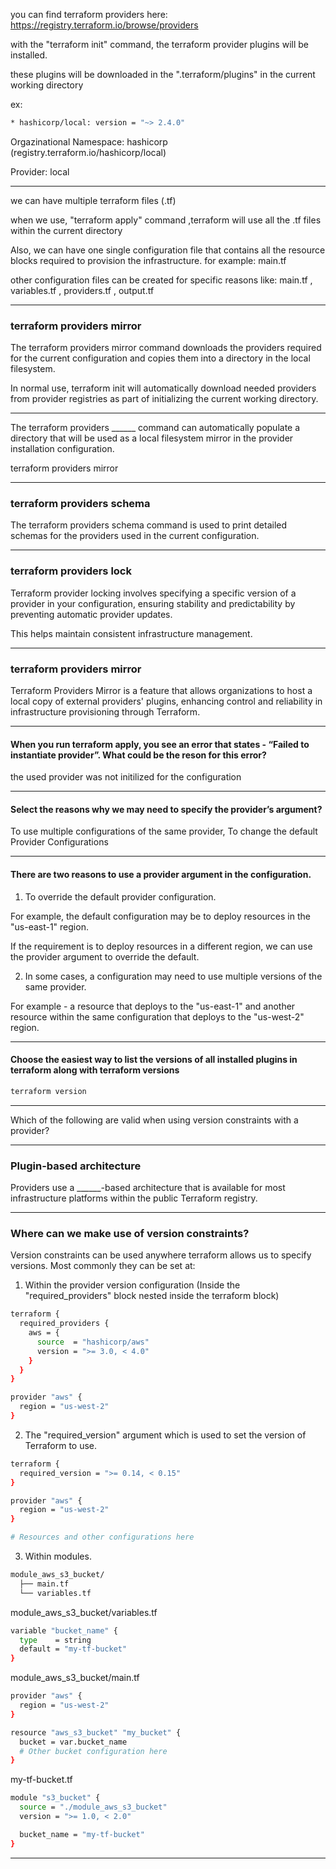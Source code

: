 



you can find terraform providers here:    https://registry.terraform.io/browse/providers


with the "terraform init" command, the terraform provider plugins will be installed.

these plugins will be downloaded in the ".terraform/plugins" in the current working directory



ex:

```bash
* hashicorp/local: version = "~> 2.4.0"
```

Orgazinational Namespace: hashicorp (registry.terraform.io/hashicorp/local)

Provider: local




__________________________________________________________________________________________

we can have multiple terraform files (.tf)

when we use, "terraform apply" command ,terraform will use all the .tf files within the current directory

Also, we can have one single configuration file that contains all the resource blocks required to provision the infrastructure. for example:  main.tf

other configuration files can be created for specific reasons like: main.tf , variables.tf , providers.tf , output.tf






__________________________________________________________________________________________



### terraform providers mirror


The terraform providers mirror command downloads the providers required for the current configuration and copies them into a directory in the local filesystem.

In normal use, terraform init will automatically download needed providers from provider registries as part of initializing the current working directory.




__________________________________________________________________________________________






The terraform providers ______ command can automatically populate a directory that will be used as a local filesystem mirror in the provider installation configuration.



terraform providers mirror


__________________________________________________________________________________________


### terraform providers schema

The terraform providers schema command is used to print detailed schemas for the providers used in the current configuration.




__________________________________________________________________________________________



### terraform providers lock

Terraform provider locking involves specifying a specific version of a provider in your configuration, ensuring stability and predictability by preventing automatic provider updates.

This helps maintain consistent infrastructure management.



__________________________________________________________________________________________





### terraform providers mirror


Terraform Providers Mirror is a feature that allows organizations to host a local copy of external providers' plugins, enhancing control and reliability in infrastructure provisioning through Terraform.


__________________________________________________________________________________________


#### When you run terraform apply, you see an error that states - “Failed to instantiate provider”. What could be the reson for this error?

the used provider was not initilized for the configuration

__________________________________________________________________________________________



#### Select the reasons why we may need to specify the provider’s argument?



To use multiple configurations of the same provider,  To change the default Provider Configurations


__________________________________________________________________________________________

#### There are two reasons to use a provider argument in the configuration.

1. To override the default provider configuration.

For example, the default configuration may be to deploy resources in the "us-east-1" region.

If the requirement is to deploy resources in a different region, we can use the provider argument to override the default.

2. In some cases, a configuration may need to use multiple versions of the same provider.

For example - a resource that deploys to the "us-east-1" and another resource within the same configuration that deploys to the "us-west-2" region.

__________________________________________________________________________________________

#### Choose the easiest way to list the versions of all installed plugins in terraform along with terraform versions


```bash
terraform version
```

__________________________________________________________________________________________


Which of the following are valid when using version constraints with a provider?





__________________________________________________________________________________________


### Plugin-based architecture


Providers use a ______-based architecture that is available for most infrastructure platforms within the public Terraform registry.




__________________________________________________________________________________________




### Where can we make use of version constraints?


Version constraints can be used anywhere terraform allows us to specify versions. Most commonly they can be set at:

1. Within the provider version configuration (Inside the "required_providers" block nested inside the terraform block)


```bash
terraform {
  required_providers {
    aws = {
      source  = "hashicorp/aws"
      version = ">= 3.0, < 4.0"
    }
  }
}

provider "aws" {
  region = "us-west-2"
}
```


2. The "required_version" argument which is used to set the version of Terraform to use.



```bash
terraform {
  required_version = ">= 0.14, < 0.15"
}

provider "aws" {
  region = "us-west-2"
}

# Resources and other configurations here
```



3. Within modules.




```bash
module_aws_s3_bucket/
  ├── main.tf
  └── variables.tf
```



module_aws_s3_bucket/variables.tf

```bash
variable "bucket_name" {
  type    = string
  default = "my-tf-bucket"
}
```


module_aws_s3_bucket/main.tf

```bash
provider "aws" {
  region = "us-west-2"
}

resource "aws_s3_bucket" "my_bucket" {
  bucket = var.bucket_name
  # Other bucket configuration here
}
```



my-tf-bucket.tf

```bash
module "s3_bucket" {
  source = "./module_aws_s3_bucket"
  version = ">= 1.0, < 2.0"

  bucket_name = "my-tf-bucket"
}

```






__________________________________________________________________________________________
